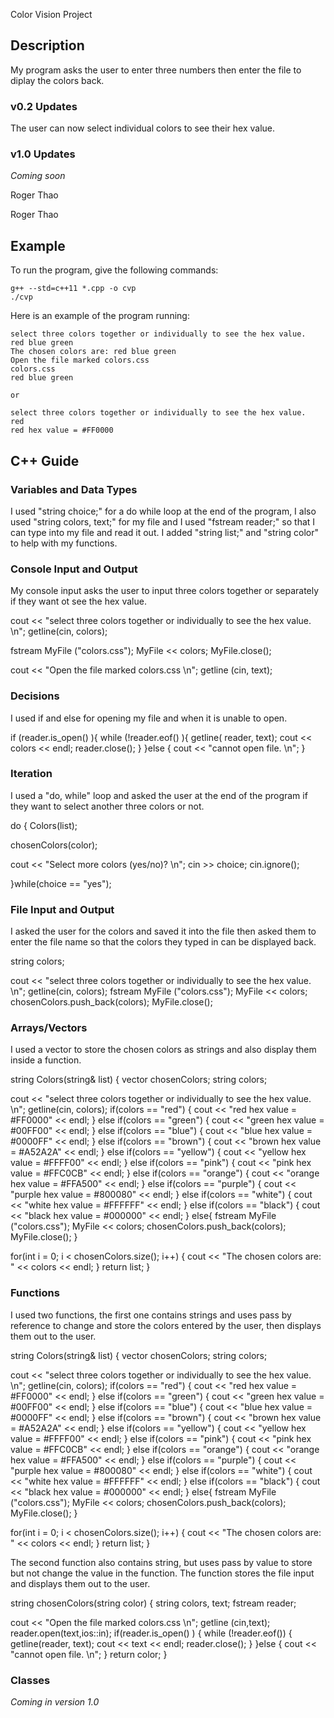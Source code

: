 Color Vision Project

## Description

My program asks the user to enter three numbers then enter the file to diplay the colors back.

### v0.2 Updates

The user can now select individual colors to see their hex value.

### v1.0 Updates

*Coming soon*


Roger Thao

Roger Thao

## Example

To run the program, give the following commands:

```
g++ --std=c++11 *.cpp -o cvp
./cvp
```

Here is an example of the program running:

```
select three colors together or individually to see the hex value. 
red blue green
The chosen colors are: red blue green
Open the file marked colors.css 
colors.css
red blue green

or

select three colors together or individually to see the hex value.
red
red hex value = #FF0000
```

## C++ Guide

### Variables and Data Types

I used "string choice;" for a do while loop at the end of the program, I also used "string colors, text;" for my file and I used "fstream reader;" so that I can type into my file and read it out.
I added "string list;" and "string color" to help with my functions.

### Console Input and Output

My console input asks the user to input three colors together or separately if they want ot see the hex value.

cout << "select three colors together or individually to see the hex value. \n";
getline(cin, colors);

fstream MyFile ("colors.css");
MyFile << colors;
MyFile.close();

cout << "Open the file marked colors.css \n";
getline (cin, text);

### Decisions

I used if and else for opening my file and when it is unable to open.

if (reader.is_open() ){
    while (!reader.eof() ){
      getline( reader, text);
      cout << colors << endl;
      reader.close();
    }
  }else {
    cout << "cannot open file. \n";
  }

### Iteration

I used a "do, while" loop and asked the user at the end of the program if they want to select another three colors or not.

do
{
  Colors(list);

  chosenColors(color);

  cout << "Select more colors (yes/no)? \n";
  cin >> choice;
  cin.ignore();

}while(choice == "yes");

### File Input and Output

I asked the user for the colors and saved it into the file then asked them to enter the file name so that the colors they typed in can be displayed back.

string colors;

  cout << "select three colors together or individually to see the hex value. \n";
  getline(cin, colors);
  fstream MyFile ("colors.css");
  MyFile << colors;
  chosenColors.push_back(colors);
  MyFile.close();

### Arrays/Vectors

I used a vector to store the chosen colors as strings and also display them inside a function.

string Colors(string& list)
{
  vector <string> chosenColors;
  string colors;

  cout << "select three colors together or individually to see the hex value. \n";
  getline(cin, colors);
  if(colors == "red")
  {
    cout << "red hex value = #FF0000" << endl;
  }
  else if(colors == "green")
  {
    cout << "green hex value = #00FF00" << endl;
  }
  else if(colors == "blue")
  {
    cout << "blue hex value = #0000FF" << endl;
  }
  else if(colors == "brown")
  {
    cout << "brown hex value = #A52A2A" << endl;
  }
  else if(colors == "yellow")
  {
    cout << "yellow hex value = #FFFF00" << endl;
  }
  else if(colors == "pink")
  {
    cout << "pink hex value = #FFC0CB" << endl;
  }
  else if(colors == "orange")
  {
    cout << "orange hex value = #FFA500" << endl;
  }
  else if(colors == "purple")
  {
    cout << "purple hex value = #800080" << endl;
  }
  else if(colors == "white")
  {
    cout << "white hex value = #FFFFFF" << endl;
  }
  else if(colors == "black")
  {
    cout << "black hex value = #000000" << endl;
  }
  else{
  fstream MyFile ("colors.css");
  MyFile << colors;
  chosenColors.push_back(colors);
  MyFile.close();
  } 

  for(int i = 0; i < chosenColors.size(); i++)
  {
    cout << "The chosen colors are: " << colors << endl;
  }
  return list;
}

### Functions

I used two functions, the first one contains strings and uses pass by reference to change and store the colors entered by the user, then displays them out to the user.

string Colors(string& list)
{
  vector <string> chosenColors;
  string colors;

  cout << "select three colors together or individually to see the hex value. \n";
  getline(cin, colors);
  if(colors == "red")
  {
    cout << "red hex value = #FF0000" << endl;
  }
  else if(colors == "green")
  {
    cout << "green hex value = #00FF00" << endl;
  }
  else if(colors == "blue")
  {
    cout << "blue hex value = #0000FF" << endl;
  }
  else if(colors == "brown")
  {
    cout << "brown hex value = #A52A2A" << endl;
  }
  else if(colors == "yellow")
  {
    cout << "yellow hex value = #FFFF00" << endl;
  }
  else if(colors == "pink")
  {
    cout << "pink hex value = #FFC0CB" << endl;
  }
  else if(colors == "orange")
  {
    cout << "orange hex value = #FFA500" << endl;
  }
  else if(colors == "purple")
  {
    cout << "purple hex value = #800080" << endl;
  }
  else if(colors == "white")
  {
    cout << "white hex value = #FFFFFF" << endl;
  }
  else if(colors == "black")
  {
    cout << "black hex value = #000000" << endl;
  }
  else{
  fstream MyFile ("colors.css");
  MyFile << colors;
  chosenColors.push_back(colors);
  MyFile.close();
  } 

  for(int i = 0; i < chosenColors.size(); i++)
  {
    cout << "The chosen colors are: " << colors << endl;
  }
  return list;
}

The second function also contains string, but uses pass by value to store but not change the value in the function. The function stores the file input and displays them out to the user.

string chosenColors(string color)
{
  string colors, text;
  fstream reader;

  cout << "Open the file marked colors.css \n";
  getline (cin,text);
  reader.open(text,ios::in);
  if(reader.is_open() )
  {
    while (!reader.eof())
    {
      getline(reader, text);
      cout << text << endl;
      reader.close();
    }
  }else
  {
    cout << "cannot open file. \n";
  }
  return color;
}

### Classes

*Coming in version 1.0*
